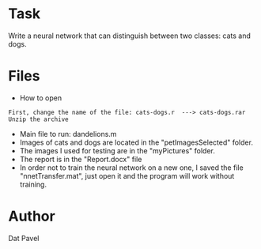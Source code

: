 # Task
Write a neural network that can distinguish between two classes: cats and dogs.
# Files
* How to open
```
First, change the name of the file: cats-dogs.r  ---> cats-dogs.rar
Unzip the archive
```
* Main file to run: dandelions.m
* Images of cats and dogs are located in the "petImagesSelected" folder.
* The images I used for testing are in the "myPictures" folder.
* The report is in the "Report.docx" file
* In order not to train the neural network on a new one, I saved the file "nnetTransfer.mat", just open it and the program will work without training.
# Author
Dat Pavel